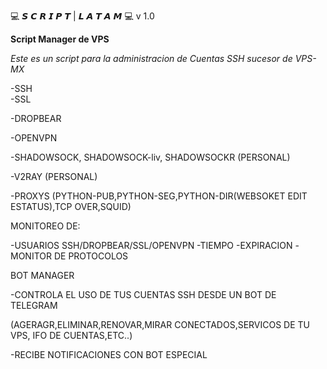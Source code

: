 💻 𝙎 𝘾 𝙍 𝙄 𝙋 𝙏 | 𝙇 𝘼 𝙏 𝘼 𝙈 💻  v 1.0

**Script Manager de VPS**

_Este es un script para la administracion de Cuentas SSH sucesor de VPS-MX_

-SSH                   
-SSL                            

-DROPBEAR

-OPENVPN

-SHADOWSOCK, SHADOWSOCK-liv, SHADOWSOCKR (PERSONAL)

-V2RAY (PERSONAL)


-PROXYS
(PYTHON-PUB,PYTHON-SEG,PYTHON-DIR(WEBSOKET EDIT ESTATUS),TCP OVER,SQUID)

MONITOREO DE:

-USUARIOS SSH/DROPBEAR/SSL/OPENVPN
-TIEMPO
-EXPIRACION
-MONITOR DE PROTOCOLOS

BOT MANAGER

-CONTROLA EL USO DE TUS CUENTAS SSH DESDE UN BOT DE TELEGRAM

(AGERAGR,ELIMINAR,RENOVAR,MIRAR CONECTADOS,SERVICOS DE TU VPS, IFO DE CUENTAS,ETC..)

-RECIBE NOTIFICACIONES CON BOT ESPECIAL 
